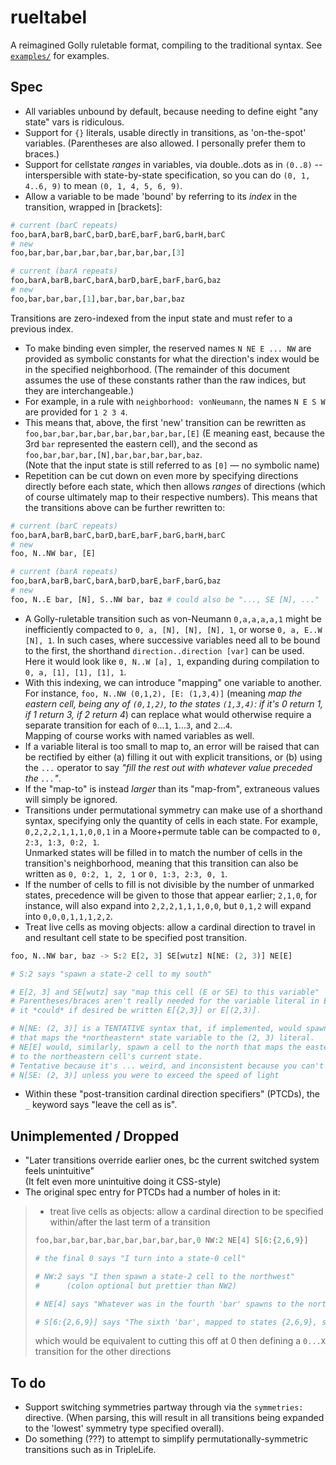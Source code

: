# rueltabel
A reimagined Golly ruletable format, compiling to the traditional syntax. See [`examples/`](/examples) for examples.
 
## Spec
- All variables unbound by default, because needing to define eight "any state" vars is ridiculous.
- Support for `{}` literals, usable directly in transitions, as 'on-the-spot' variables. (Parentheses are also allowed. I personally prefer them to braces.)
- Support for cellstate *ranges* in variables, via double..dots as in `(0..8)` -- interspersible with state-by-state specification,
  so you can do `(0, 1, 4..6, 9)` to mean `(0, 1, 4, 5, 6, 9)`.
- Allow a variable to be made 'bound' by referring to its *index* in the transition, wrapped in [brackets]:  
```py
# current (barC repeats)
foo,barA,barB,barC,barD,barE,barF,barG,barH,barC
# new
foo,bar,bar,bar,bar,bar,bar,bar,bar,[3]

# current (barA repeats)
foo,barA,barB,barC,barA,barD,barE,barF,barG,baz
# new
foo,bar,bar,bar,[1],bar,bar,bar,bar,baz
```  
Transitions are zero-indexed from the input state and must refer to a previous index.
- To make binding even simpler, the reserved names `N NE E ... NW` are provided as symbolic constants for what the direction's index would be
  in the specified neighborhood. (The remainder of this document assumes the use of these constants rather than the raw indices,
  but they are interchangeable.)
- For example, in a rule with `neighborhood: vonNeumann`, the names `N E S W` are provided for `1 2 3 4`.
- This means that, above, the first 'new' transition can be rewritten as `foo,bar,bar,bar,bar,bar,bar,bar,bar,[E]` (E meaning east, because
  the 3rd `bar` represented the eastern cell), and the second as `foo,bar,bar,bar,[N],bar,bar,bar,bar,baz`.  
  (Note that the input state is still referred to as `[0]` — no symbolic name)
- Repetition can be cut down on even more by specifying directions directly before each state, which then allows
  *ranges* of directions (which of course ultimately map to their respective numbers). This means that the
  transitions above can be further rewritten to:
```py
# current (barC repeats)
foo,barA,barB,barC,barD,barE,barF,barG,barH,barC
# new
foo, N..NW bar, [E]

# current (barA repeats)
foo,barA,barB,barC,barA,barD,barE,barF,barG,baz
# new
foo, N..E bar, [N], S..NW bar, baz # could also be "..., SE [N], ..."
```
- A Golly-ruletable transition such as von-Neumann `0,a,a,a,a,1` might be inefficiently compacted to `0, a, [N], [N], [N], 1`, or worse
  `0, a, E..W [N], 1`. In such cases, where successive variables need all to be bound to the first, the shorthand `direction..direction [var]` can be used.
  Here it would look like `0, N..W [a], 1`, expanding during compilation to `0, a, [1], [1], [1], 1`.
- With this indexing, we can introduce "mapping" one variable to another. For instance, `foo, N..NW (0,1,2), [E: (1,3,4)]`
(meaning *map the eastern cell, being any of `(0,1,2)`, to the states `(1,3,4)`: if it's 0 return 1, if 1 return 3, if 2 return 4*) can
replace what would otherwise require a separate transition for each of `0`...`1`, `1`...`3`, and `2`...`4`.  
  Mapping of course works with named variables as well.
- If a variable literal is too small to map to, an error will be raised that can be rectified by either (a) filling it out with explicit transitions,
or (b) using the `...` operator to say *"fill the rest out with whatever value preceded the `...`"*.
- If the "map-to" is instead *larger* than its "map-from", extraneous values will simply be ignored.
- Transitions under permutational symmetry can make use of a shorthand syntax, specifying only the quantity of cells in each state. For example, `0,2,2,2,1,1,1,0,0,1`
  in a Moore+permute table can be compacted to `0, 2:3, 1:3, 0:2, 1`.  
  Unmarked states will be filled in to match the number of cells in the transition's neighborhood, meaning
  that this transition can also be written as `0, 0:2, 1, 2, 1` or `0, 1:3, 2:3, 0, 1`.  
- If the number of cells to fill is not divisible by the number of unmarked states, precedence will
  be given to those that appear earlier; `2,1,0`, for instance, will also expand into `2,2,2,1,1,1,0,0`, but `0,1,2` will expand into `0,0,0,1,1,1,2,2`.
- Treat live cells as moving objects: allow a cardinal direction to travel in and resultant cell state to be specified post transition.
```py
foo, N..NW bar, baz -> S:2 E[2, 3] SE[wutz] N[NE: (2, 3)] NE[E]

# S:2 says "spawn a state-2 cell to my south"

# E[2, 3] and SE[wutz] say "map this cell (E or SE) to this variable"
# Parentheses/braces aren't really needed for the variable literal in E[2, 3], but
# it *could* if desired be written E[{2,3}] or E[(2,3)].

# N[NE: (2, 3)] is a TENTATIVE syntax that, if implemented, would spawn a cell to the north
# that maps the *northeastern* state variable to the (2, 3) literal.
# NE[E] would, similarly, spawn a cell to the north that maps the eastern state variable
# to the northeastern cell's current state.
# Tentative because it's ... weird, and inconsistent because you can't do something like
# N[SE: (2, 3)] unless you were to exceed the speed of light
```
- Within these "post-transition cardinal direction specifiers" (PTCDs), the `_` keyword says "leave the cell as is".

## Unimplemented / Dropped
- "Later transitions override earlier ones, bc the current switched system feels unintuitive"  
(It felt even more unintuitive doing it CSS-style)
- The original spec entry for PTCDs had a number of holes in it:

> - treat live cells as objects: allow a cardinal direction to be specified within/after the last term of a transition
> ```py
> foo,bar,bar,bar,bar,bar,bar,bar,bar,0 NW:2 NE[4] S[6:{2,6,9}]
> 
> # the final 0 says "I turn into a state-0 cell"
> 
> # NW:2 says "I then spawn a state-2 cell to the northwest"
> #      (colon optional but prettier than NW2)
> 
> # NE[4] says "Whatever was in the fourth 'bar' spawns to the northeast"
> 
> # S[6:{2,6,9}] says "The sixth 'bar', mapped to states {2,6,9}, spawns to the south"
> ```
> which would be equivalent to cutting this off at 0 then defining a `0...X` transition for the other directions

## To do
- Support switching symmetries partway through via the `symmetries:` directive. (When parsing, this will result in all transitions being expanded to the 'lowest'
symmetry type specified overall).
- Do something (???) to attempt to simplify permutationally-symmetric transitions such as in TripleLife.
